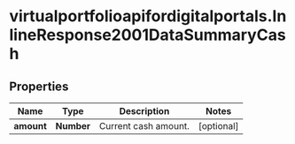 # virtualportfolioapifordigitalportals.InlineResponse2001DataSummaryCash

## Properties

Name | Type | Description | Notes
------------ | ------------- | ------------- | -------------
**amount** | **Number** | Current cash amount. | [optional] 


